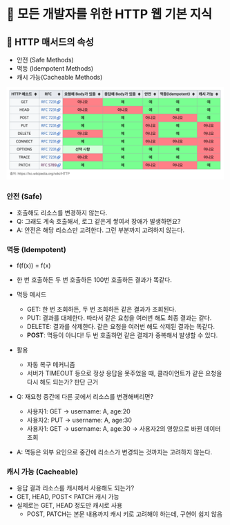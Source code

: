 # :book: 모든 개발자를 위한 HTTP 웹 기본 지식

## :pushpin: HTTP 매서드의 속성

- 안전 (Safe Methods)
- 멱등 (Idempotent Methods)
- 캐시 가능(Cacheable Methods)

![](./images/http메서드속성.png)


### 안전 (Safe)
- 호출해도 리소스를 변경하지 않는다.
- Q: 그래도 계속 호출해서, 로그 같은게 쌓여서 장애가 발생하면요?
- A: 안전은 해당 리소스만 고려한다. 그런 부분까지 고려하지 않는다.

### 멱등 (Idempotent)

- f(f(x)) = f(x)
- 한 번 호출하든 두 번 호출하든 100번 호출하든 결과가 똑같다.
- 멱등 메서드
  - GET: 한 번 조회하든, 두 번 조회하든 같은 결과가 조회된다.
  - PUT: 결과를 대체한다. 따라서 같은 요청을 여러번 해도 최종 결과는 같다.
  - DELETE: 결과를 삭제한다. 같은 요청을 여러번 해도 삭제된 결과는 똑같다.
  - **POST**: 멱등이 아니다! 두 번 호출하면 같은 결제가 중복해서 발생할 수 있다.
- 활용
  - 자동 복구 메커니즘
  - 서버가 TIMEOUT 등으로 정상 응답을 못주었을 때, 클라이언트가 같은 요청을 다시 해도 되는가? 판단 근거

- Q: 재요청 중간에 다른 곳에서 리소스를 변경해버리면?
  - 사용자1: GET -> username: A, age:20
  - 사용자2: PUT -> username: A, age:30
  - 사용자1: GET -> username: A, age:30 -> 사용자2의 영향으로 바뀐 데이터 조회
- A: 멱등은 외부 요인으로 중간에 리소스가 변경되는 것까지는 고려하지 않는다.


### 캐시 가능 (Cacheable)
- 응답 결과 리소스를 캐시해서 사용해도 되는가?
- GET, HEAD, POST< PATCH 캐시 가능
- 실제로는 GET, HEAD 정도만 캐시로 사용
  - POST, PATCH는 본문 내용까지 캐시 키로 고려해야 하는데, 구현이 쉽지 않음